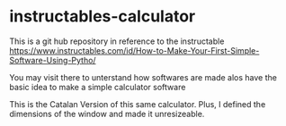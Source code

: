 # instructables-calculator
This is a git hub repository in reference to the instructable https://www.instructables.com/id/How-to-Make-Your-First-Simple-Software-Using-Pytho/

You may visit there to unterstand how softwares are made alos have the basic idea to make a simple calculator software

This is the Catalan Version of this same calculator. Plus, I defined the dimensions of the window and made it unresizeable.
